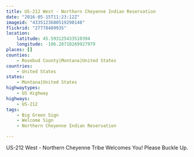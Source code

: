 ```yaml
---
title: US-212 West - Northern Cheyenne Indian Reservation
date: "2016-05-15T11:23:12Z"
imageid: "4335123680519290148"
flickrid: "27778489935"
location:
    latitude: 45.593125433510394
    longitude: -106.28710269927979
places: []
counties:
    - Rosebud County|Montana|United States
countries:
    - United States
states:
    - Montana|United States
highwaytypes:
    - US Highway
highways:
    - US-212
tags:
    - Big Green Sign
    - Welcome Sign
    - Northern Cheyenne Indian Reservation

---
```

US-212 West - Northern Cheyenne Tribe Welcomes You!  Please Buckle Up.
